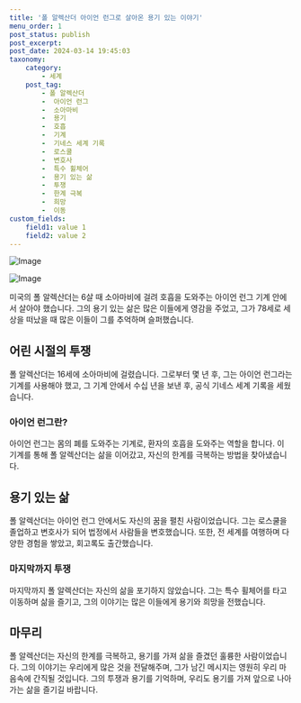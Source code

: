 ```yaml
---
title: '폴 알렉산더 아이언 런그로 살아온 용기 있는 이야기'
menu_order: 1
post_status: publish
post_excerpt: 
post_date: 2024-03-14 19:45:03
taxonomy:
    category:
        - 세계
    post_tag:
        - 폴 알렉산더
        -  아이언 런그
        -  소아마비
        -  용기
        -  호흡
        -  기계
        -  기네스 세계 기록
        -  로스쿨
        -  변호사
        -  특수 휠체어
        -  용기 있는 삶
        -  투쟁
        -  한계 극복
        -  희망
        -  이동
custom_fields:
    field1: value 1
    field2: value 2
---
```


![Image](https://imgnews.pstatic.net/image/421/2024/03/14/0007409583_001_20240314064107602.jpg?type=w647)

![Image](https://imgnews.pstatic.net/image/421/2024/03/14/0007409583_002_20240314064107638.jpg?type=w647)

미국의 폴 알렉산더는 6살 때 소아마비에 걸려 호흡을 도와주는 아이언 런그 기계 안에서 살아야 했습니다. 그의 용기 있는 삶은 많은 이들에게 영감을 주었고, 그가 78세로 세상을 떠났을 때 많은 이들이 그를 추억하며 슬퍼했습니다. 
## 어린 시절의 투쟁
폴 알렉산더는 16세에 소아마비에 걸렸습니다. 그로부터 몇 년 후, 그는 아이언 런그라는 기계를 사용해야 했고, 그 기계 안에서 수십 년을 보낸 후, 공식 기네스 세계 기록을 세웠습니다. 
### 아이언 런그란?
아이언 런그는 몸의 폐를 도와주는 기계로, 환자의 호흡을 도와주는 역할을 합니다. 이 기계를 통해 폴 알렉산더는 삶을 이어갔고, 자신의 한계를 극복하는 방법을 찾아냈습니다. 
## 용기 있는 삶
폴 알렉산더는 아이언 런그 안에서도 자신의 꿈을 펼친 사람이었습니다. 그는 로스쿨을 졸업하고 변호사가 되어 법정에서 사람들을 변호했습니다. 또한, 전 세계를 여행하며 다양한 경험을 쌓았고, 회고록도 출간했습니다.
### 마지막까지 투쟁
마지막까지 폴 알렉산더는 자신의 삶을 포기하지 않았습니다. 그는 특수 휠체어를 타고 이동하며 삶을 즐기고, 그의 이야기는 많은 이들에게 용기와 희망을 전했습니다.
## 마무리
폴 알렉산더는 자신의 한계를 극복하고, 용기를 가져 삶을 즐겼던 훌륭한 사람이었습니다. 그의 이야기는 우리에게 많은 것을 전달해주며, 그가 남긴 메시지는 영원히 우리 마음속에 간직될 것입니다. 그의 투쟁과 용기를 기억하며, 우리도 용기를 가져 앞으로 나아가는 삶을 즐기길 바랍니다.
